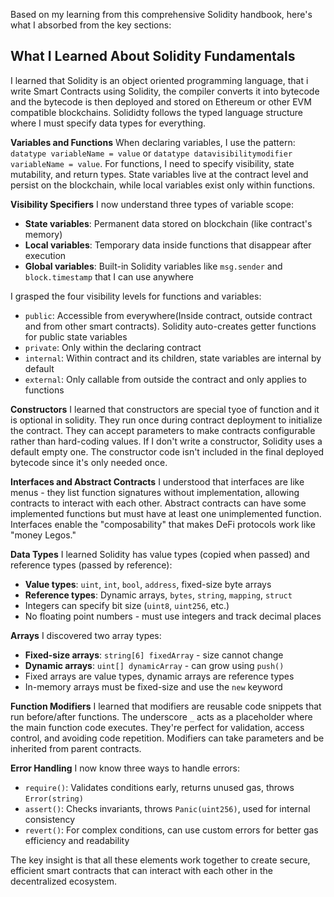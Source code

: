 Based on my learning from this comprehensive Solidity handbook, here's what I absorbed from the key sections:

## What I Learned About Solidity Fundamentals

I learned that Solidity is an object oriented programming language, that i write Smart Contracts using Solidity, the compiler converts it into bytecode and the bytecode is then deployed and stored on Ethereum or other EVM compatible blockchains.
Solididty follows the typed language structure where I must specify data types for everything.

**Variables and Functions**
When declaring variables, I use the pattern: `datatype variableName = value` or `datatype datavisibilitymodifier variableName = value`. For functions, I need to specify visibility, state mutability, and return types. State variables live at the contract level and persist on the blockchain, while local variables exist only within functions.

**Visibility Specifiers**
I now understand three types of variable scope:
- **State variables**: Permanent data stored on blockchain (like contract's memory)
- **Local variables**: Temporary data inside functions that disappear after execution
- **Global variables**: Built-in Solidity variables like `msg.sender` and `block.timestamp` that I can use anywhere

I grasped the four visibility levels for functions and variables:
- `public`: Accessible from everywhere(Inside contract, outside contract and from other smart contracts). Solidity auto-creates getter functions for public state variables
- `private`: Only within the declaring contract
- `internal`: Within contract and its children, state variables are internal by default
- `external`: Only callable from outside the contract and only applies to functions

**Constructors**
I learned that constructors are special tyoe of function and it is optional in solidity.
They run once during contract deployment to initialize the contract. They can accept parameters to make contracts configurable rather than hard-coding values. If I don't write a constructor, Solidity uses a default empty one. The constructor code isn't included in the final deployed bytecode since it's only needed once.

**Interfaces and Abstract Contracts**
I understood that interfaces are like menus - they list function signatures without implementation, allowing contracts to interact with each other. Abstract contracts can have some implemented functions but must have at least one unimplemented function. Interfaces enable the "composability" that makes DeFi protocols work like "money Legos."

**Data Types**
I learned Solidity has value types (copied when passed) and reference types (passed by reference):
- **Value types**: `uint`, `int`, `bool`, `address`, fixed-size byte arrays
- **Reference types**: Dynamic arrays, `bytes`, `string`, `mapping`, `struct`
- Integers can specify bit size (`uint8`, `uint256`, etc.)
- No floating point numbers - must use integers and track decimal places

**Arrays**
I discovered two array types:
- **Fixed-size arrays**: `string[6] fixedArray` - size cannot change
- **Dynamic arrays**: `uint[] dynamicArray` - can grow using `push()`
- Fixed arrays are value types, dynamic arrays are reference types
- In-memory arrays must be fixed-size and use the `new` keyword

**Function Modifiers**
I learned that modifiers are reusable code snippets that run before/after functions. The underscore `_` acts as a placeholder where the main function code executes. They're perfect for validation, access control, and avoiding code repetition. Modifiers can take parameters and be inherited from parent contracts.

**Error Handling**
I now know three ways to handle errors:
- `require()`: Validates conditions early, returns unused gas, throws `Error(string)`
- `assert()`: Checks invariants, throws `Panic(uint256)`, used for internal consistency
- `revert()`: For complex conditions, can use custom errors for better gas efficiency and readability

The key insight is that all these elements work together to create secure, efficient smart contracts that can interact with each other in the decentralized ecosystem.